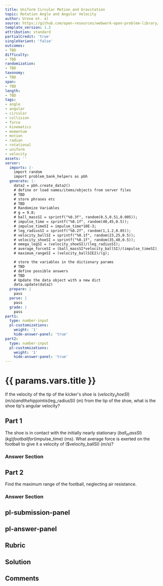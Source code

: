 ```yaml
---
title: Uniform Circular Motion and Gravitation
topic: Rotation Angle and Angular Velocity
author: Urone et. al
source: https://github.com/open-resources/webwork-open-problem-library/tree/master/Contrib/BrockPhysics/College_Physics_Urone/6.Uniform_Circular_Motion_and_Gravitation/Rotation_Angle_and_Angular_Velocity/NU_U17-06-01-008.pg
template_version: 1.3
attribution: standard
partialCredit: 'true'
singleVariant: 'false'
outcomes:
- TBD
difficulty:
- TBD
randomization:
- TBD
taxonomy:
- TBD
span:
- TBD
length:
- TBD
tags:
- angle
- angular
- circular
- collision
- force
- kinematics
- momentum
- motion
- radian
- rotational
- uniform
- velocity
assets: ''
server:
  imports: |-
    import random
    import problem_bank_helpers as pbh
  generate: |-
    data2 = pbh.create_data2()
    # define or load names/items/objects from server files
    # TBD
    # store phrases etc
    # TBD
    # Randomize Variables
    # g = 9.8;
    # ball_massSI = sprintf("%0.3f", random(0.5,0.51,0.005));
    # impulse_time = sprintf("%0.1f", random(40,45,0.5));
    # impulse_timeSI = impulse_time*10E-3;
    # leg_radiusSI = sprintf("%0.2f", random(1,1.2,0.05));
    # velocity_ballSI = sprintf("%0.1f", random(23,25,0.5));
    # velocity_shoeSI = sprintf("%0.1f", random(35,40,0.5));
    # omega_legSI = (velocity_shoeSI)/(leg_radiusSI);
    # average_forceSI = (ball_massSI*velocity_ballSI)/(impulse_timeSI);
    # maximum_rangeSI = (velocity_ballSIE2)/(g);

    # store the variables in the dictionary params
    # TBD
    # define possible answers
    # TBD
    # Update the data object with a new dict
    data.update(data2)
  prepare: |
    pass
  parse: |
    pass
  grade: |
    pass
part1:
  type: number-input
  pl-customizations:
    weight: '1'
    hide-answer-panel: 'true'
part2:
  type: number-input
  pl-customizations:
    weight: '1'
    hide-answer-panel: 'true'
---
```


# {{ params.vars.title }} 


If the velocity of the tip of the kicker's shoe is ($velocity_shoeSI) (m/s) and the hip joint is ($leg_radiusSI) (m) from the tip of the shoe, what is the shoe tip's angular velocity?

## Part 1 
The shoe is in contact with the initially nearly stationary ($ball_massSI) (kg) football for ($impulse_time) (ms). What average force is exerted on the football to give it a velocity of ($velocity_ballSI) (m/s)? 


 ### Answer Section

## Part 2 
Find the maximum range of the football, neglecting air resistance. 


 ### Answer Section


## pl-submission-panel 


## pl-answer-panel 


## Rubric 


## Solution 


## Comments 



